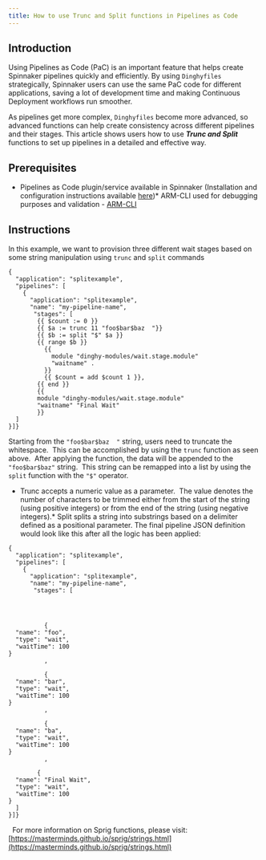 ```yaml
---
title: How to use Trunc and Split functions in Pipelines as Code
---
```


## Introduction
Using Pipelines as Code (PaC) is an important feature that helps create Spinnaker pipelines quickly and efficiently. By using ```Dinghyfiles``` strategically, Spinnaker users can use the same PaC code for different applications, saving a lot of development time and making Continuous Deployment workflows run smoother.

As pipelines get more complex, ```Dinghyfiles``` become more advanced, so advanced functions can help create consistency across different pipelines and their stages. This article shows users how to use ***Trunc and Split*** functions to set up pipelines in a detailed and effective way.

## Prerequisites
* Pipelines as Code plugin/service available in Spinnaker (Installation and configuration instructions available [here](https://docs.armory.io/plugins/pipelines-as-code/install/armory-cd/))* ARM-CLI used for debugging purposes and validation - [ARM-CLI](https://docs.armory.io/plugins/pipelines-as-code/arm-cli/)

## Instructions
In this example, we want to provision three different wait stages based on some string manipulation using ```trunc``` and ```split``` commands
```
{
  "application": "splitexample",
  "pipelines": [
    {   
      "application": "splitexample",
      "name": "my-pipeline-name",
       "stages": [
        {{ $count := 0 }}
        {{ $a := trunc 11 "foo$bar$baz  "}}
        {{ $b := split "$" $a }}
        {{ range $b }}
          {{
            module "dinghy-modules/wait.stage.module"
            "waitname" .
          }}
          {{ $count = add $count 1 }},
        {{ end }}
        {{
        module "dinghy-modules/wait.stage.module"
        "waitname" "Final Wait"
        }}
  ]
}]}
```

Starting from the ```"foo$bar$baz  "``` string, users need to truncate the whitespace.  This can be accomplished by using the ```trunc``` function as seen above.  After applying the function, the data will be appended to the ```"foo$bar$baz"``` string.  This string can be remapped into a list by using the ```split``` function with the ```"$"``` operator.
* Trunc accepts a numeric value as a parameter.  The value denotes the number of characters to be trimmed either from the start of the string (using positive integers) or from the end of the string (using negative integers).* Split splits a string into substrings based on a delimiter defined as a positional parameter.
The final pipeline JSON definition would look like this after all the logic has been applied: 
```
{
  "application": "splitexample",
  "pipelines": [
    {   
      "application": "splitexample",
      "name": "my-pipeline-name",
       "stages": [
        
        
        
        
          {
  "name": "foo",
  "type": "wait",
  "waitTime": 100
}
          ,
        
          {
  "name": "bar",
  "type": "wait",
  "waitTime": 100
}
          ,
        
          {
  "name": "ba",
  "type": "wait",
  "waitTime": 100
}
          ,
        
        {
  "name": "Final Wait",
  "type": "wait",
  "waitTime": 100
}
  ]
}]}
```
 
For more information on Sprig functions, please visit: [https://masterminds.github.io/sprig/strings.html](https://masterminds.github.io/sprig/strings.html)

